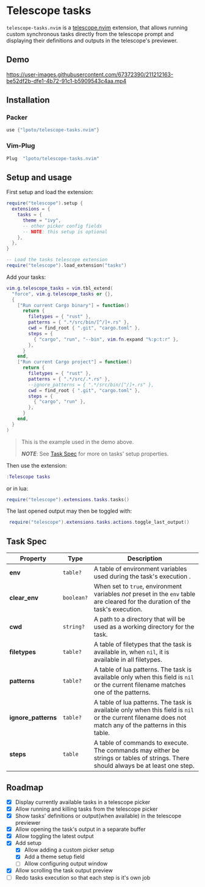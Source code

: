 # Telescope tasks

`telescope-tasks.nvim` is a [telescope.nvim](https://github.com/nvim-telescope/telescope.nvim) extension,
that allows running custom synchronous tasks directly from the telescope prompt and displaying their
definitions and outputs in the telescope's previewer.

## Demo

https://user-images.githubusercontent.com/67372390/211212163-be52df2b-dfe1-4b72-91c1-b5909543c4aa.mp4

## Installation

### Packer

```lua
use {"lpoto/telescope-tasks.nvim"}
```

### Vim-Plug

```lua
Plug  "lpoto/telescope-tasks.nvim"
```

## Setup and usage

First setup and load the extension:

```lua
require("telescope").setup {
  extensions = {
    tasks = {
      theme = "ivy",
      -- other picker config fields
      -- NOTE: this setup is optional
    },
  },
}

-- Load the tasks telescope extension
require("telescope").load_extension("tasks")
```

Add your tasks:

```lua
vim.g.telescope_tasks = vim.tbl_extend(
  "force", vim.g.telescope_tasks or {},
  {
    ["Run current Cargo binary"] = function()
      return {
        filetypes = { "rust" },
        patterns = { ".*/src/bin/[^/]+.rs" },
        cwd = find_root { ".git", "cargo.toml" },
        steps = {
          { "cargo", "run", "--bin", vim.fn.expand "%:p:t:r" },
        },
      }
    end,
    ["Run current Cargo project"] = function()
      return {
        filetypes = { "rust" },
        patterns = { ".*/src/.*.rs" },
        --ignore_patterns = { ".*/src/bin/[^/]+.rs" },
        cwd = find_root { ".git", "cargo.toml" },
        steps = {
          { "cargo", "run" },
        },
      }
    end,
  }
)
```

> This is the example used in the demo above.
>
> **_NOTE_**: See [Task Spec](#task-spec) for more on tasks' setup properties.

Then use the extension:

```lua
:Telescope tasks
```

or in lua:

```lua
require("telescope").extensions.tasks.tasks()
```

The last opened output may then be toggled with:

```lua
 require("telescope").extensions.tasks.actions.toggle_last_output()
```

## Task Spec

| Property            | Type       | Description                                                                                                                                            |
| ------------------- | ---------- | ------------------------------------------------------------------------------------------------------------------------------------------------------ |
| **env**             | `table?`   | A table of environment variables used during the task's execution .                                                                                    |
| **clear_env**       | `boolean?` | When set to `true`, environment variables _not_ preset in the `env` table are cleared for the duration of the task's execution.                        |
| **cwd**             | `string?`  | A path to a directory that will be used as a working directory for the task.                                                                           |
| **filetypes**       | `table?`   | A table of filetypes that the task is available in, when `nil`, it is available in all filetypes.                                                      |
| **patterns**        | `table?`   | A table of lua patterns. The task is available only when this field is `nil` or the current filename matches one of the patterns.                      |
| **ignore_patterns** | `table?`   | A table of lua patterns. The task is available only when this field is `nil` or the current filename does not match any of the patterns in this table. |
| **steps**           | `table`    | A table of commands to execute. The commands may either be strings or tables of strings. There should always be at least one step.                     |

## Roadmap

- [x] Display currently available tasks in a telescope picker
- [x] Allow running and killing tasks from the telescope picker
- [x] Show tasks' definitions or output(when available) in the telescope previewer
- [x] Allow opening the task's output in a separate buffer
- [x] Allow toggling the latest output
- [x] Add setup
  - [x] Allow adding a custom picker setup
  - [x] Add a theme setup field
  - [ ] Allow configuring output window
- [x] Allow scrolling the task output preview
- [ ] Redo tasks execution so that each step is it's own job
